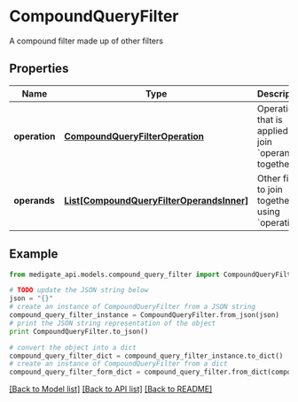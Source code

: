 # CompoundQueryFilter

A compound filter made up of other filters

## Properties
Name | Type | Description | Notes
------------ | ------------- | ------------- | -------------
**operation** | [**CompoundQueryFilterOperation**](CompoundQueryFilterOperation.md) | Operation that is applied to join &#x60;operands&#x60; together | 
**operands** | [**List[CompoundQueryFilterOperandsInner]**](CompoundQueryFilterOperandsInner.md) | Other filters to join together using &#x60;operation&#x60; | 

## Example

```python
from medigate_api.models.compound_query_filter import CompoundQueryFilter

# TODO update the JSON string below
json = "{}"
# create an instance of CompoundQueryFilter from a JSON string
compound_query_filter_instance = CompoundQueryFilter.from_json(json)
# print the JSON string representation of the object
print CompoundQueryFilter.to_json()

# convert the object into a dict
compound_query_filter_dict = compound_query_filter_instance.to_dict()
# create an instance of CompoundQueryFilter from a dict
compound_query_filter_form_dict = compound_query_filter.from_dict(compound_query_filter_dict)
```
[[Back to Model list]](../README.md#documentation-for-models) [[Back to API list]](../README.md#documentation-for-api-endpoints) [[Back to README]](../README.md)


